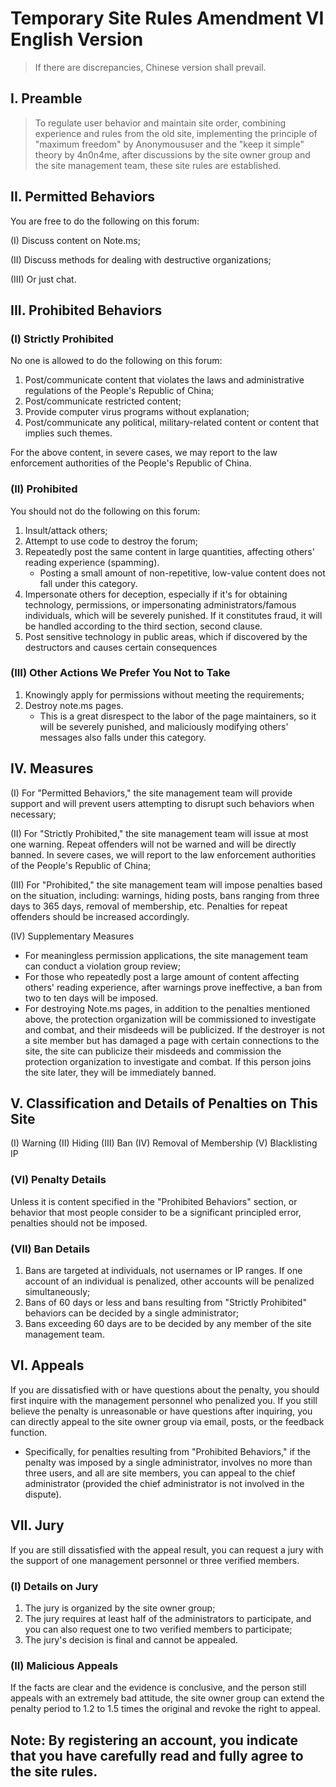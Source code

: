 # Temporary Site Rules Amendment VI English Version
> If there are discrepancies, Chinese version shall prevail.

## I. Preamble  
> To regulate user behavior and maintain site order, combining experience and rules from the old site, implementing the principle of "maximum freedom" by Anonymoususer and the "keep it simple" theory by 4n0n4me, after discussions by the site owner group and the site management team, these site rules are established.

## II. Permitted Behaviors
You are free to do the following on this forum:

 (I) Discuss content on Note.ms;
 
 (II) Discuss methods for dealing with destructive organizations;
 
 (III) Or just chat.

## III. Prohibited Behaviors

### (I) Strictly Prohibited
No one is allowed to do the following on this forum:
 1. Post/communicate content that violates the laws and administrative regulations of the People's Republic of China;
 2. Post/communicate restricted content;
 3. Provide computer virus programs without explanation;
 4. Post/communicate any political, military-related content or content that implies such themes.

For the above content, in severe cases, we may report to the law enforcement authorities of the People's Republic of China.

### (II) Prohibited
You should not do the following on this forum:
 1. Insult/attack others;
 2. Attempt to use code to destroy the forum;
 3. Repeatedly post the same content in large quantities, affecting others' reading experience (spamming).
    - Posting a small amount of non-repetitive, low-value content does not fall under this category.
 5. Impersonate others for deception, especially if it's for obtaining technology, permissions, or impersonating administrators/famous individuals, which will be severely punished. If it constitutes fraud, it will be handled according to the third section, second clause.
 6. Post sensitive technology in public areas, which if discovered by the destructors and causes certain consequences

### (III) Other Actions We Prefer You Not to Take
 1. Knowingly apply for permissions without meeting the requirements;
 2. Destroy note.ms pages.
    - This is a great disrespect to the labor of the page maintainers, so it will be severely punished, and maliciously modifying others' messages also falls under this category.

## IV. Measures

(I) For "Permitted Behaviors," the site management team will provide support and will prevent users attempting to disrupt such behaviors when necessary;

(II) For "Strictly Prohibited," the site management team will issue at most one warning. Repeat offenders will not be warned and will be directly banned. In severe cases, we will report to the law enforcement authorities of the People's Republic of China;

(III) For "Prohibited," the site management team will impose penalties based on the situation, including: warnings, hiding posts, bans ranging from three days to 365 days, removal of membership, etc. Penalties for repeat offenders should be increased accordingly.

(IV) Supplementary Measures
- For meaningless permission applications, the site management team can conduct a violation group review;
- For those who repeatedly post a large amount of content affecting others' reading experience, after warnings prove ineffective, a ban from two to ten days will be imposed.
- For destroying Note.ms pages, in addition to the penalties mentioned above, the protection organization will be commissioned to investigate and combat, and their misdeeds will be publicized. If the destroyer is not a site member but has damaged a page with certain connections to the site, the site can publicize their misdeeds and commission the protection organization to investigate and combat. If this person joins the site later, they will be immediately banned.

## V. Classification and Details of Penalties on This Site

(I) Warning
(II) Hiding
(III) Ban
(IV) Removal of Membership
(V) Blacklisting IP

### (VI) Penalty Details
Unless it is content specified in the "Prohibited Behaviors" section, or behavior that most people consider to be a significant principled error, penalties should not be imposed.

### (VII) Ban Details
1. Bans are targeted at individuals, not usernames or IP ranges. If one account of an individual is penalized, other accounts will be penalized simultaneously;
2. Bans of 60 days or less and bans resulting from "Strictly Prohibited" behaviors can be decided by a single administrator;
3. Bans exceeding 60 days are to be decided by any member of the site management team.

## VI. Appeals
If you are dissatisfied with or have questions about the penalty, you should first inquire with the management personnel who penalized you. If you still believe the penalty is unreasonable or have questions after inquiring, you can directly appeal to the site owner group via email, posts, or the feedback function.

- Specifically, for penalties resulting from "Prohibited Behaviors," if the penalty was imposed by a single administrator, involves no more than three users, and all are site members, you can appeal to the chief administrator (provided the chief administrator is not involved in the dispute).

## VII. Jury
If you are still dissatisfied with the appeal result, you can request a jury with the support of one management personnel or three verified members.

### (I) Details on Jury
1. The jury is organized by the site owner group;
2. The jury requires at least half of the administrators to participate, and you can also request one to two verified members to participate;
3. The jury's decision is final and cannot be appealed.

### (II) Malicious Appeals
If the facts are clear and the evidence is conclusive, and the person still appeals with an extremely bad attitude, the site owner group can extend the penalty period to 1.2 to 1.5 times the original and revoke the right to appeal.

## Note: By registering an account, you indicate that you have carefully read and fully agree to the site rules.

